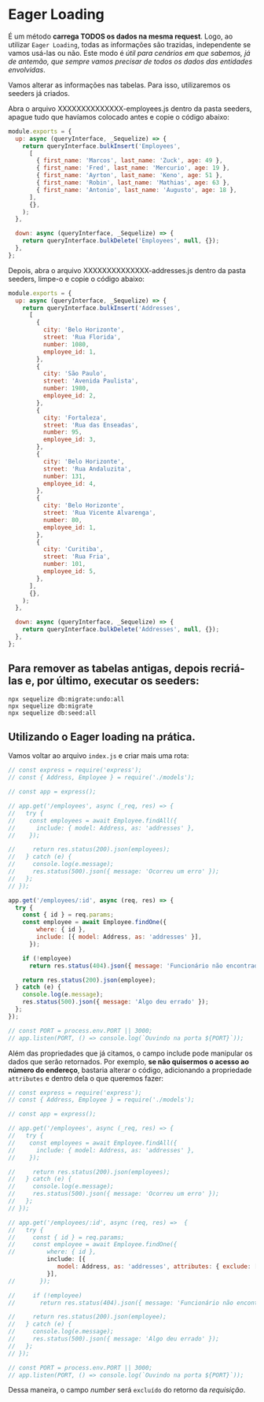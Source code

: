 # Eager Loading
É um método **carrega TODOS os dados na mesma request**. Logo, ao utilizar `Eager Loading`, todas as informações são trazidas, independente se vamos usá-las ou não. Este modo é *útil para cenários em que sabemos, já de antemão, que sempre vamos precisar de todos os dados das entidades envolvidas*.

Vamos alterar as informações nas tabelas. Para isso, utilizaremos os seeders já criados.

Abra o arquivo XXXXXXXXXXXXXX-employees.js dentro da pasta seeders, apague tudo que havíamos colocado antes e copie o código abaixo:
```js
module.exports = {
  up: async (queryInterface, _Sequelize) => {
    return queryInterface.bulkInsert('Employees',
      [
        { first_name: 'Marcos', last_name: 'Zuck', age: 49 },
        { first_name: 'Fred', last_name: 'Mercurio', age: 19 },
        { first_name: 'Ayrton', last_name: 'Keno', age: 51 },
        { first_name: 'Robin', last_name: 'Mathias', age: 63 },
        { first_name: 'Antonio', last_name: 'Augusto', age: 18 },
      ],
      {},
    );
  },

  down: async (queryInterface, _Sequelize) => {
    return queryInterface.bulkDelete('Employees', null, {});
  },
};
```

Depois, abra o arquivo XXXXXXXXXXXXXX-addresses.js dentro da pasta seeders, limpe-o e copie o código abaixo:
```js
module.exports = {
  up: async (queryInterface, _Sequelize) => {
    return queryInterface.bulkInsert('Addresses',
      [
        {
          city: 'Belo Horizonte',
          street: 'Rua Florida',
          number: 1080,
          employee_id: 1,
        },
        {
          city: 'São Paulo',
          street: 'Avenida Paulista',
          number: 1980,
          employee_id: 2,
        },
        {
          city: 'Fortaleza',
          street: 'Rua das Enseadas',
          number: 95,
          employee_id: 3,
        },
        {
          city: 'Belo Horizonte',
          street: 'Rua Andaluzita',
          number: 131,
          employee_id: 4,
        },
        {
          city: 'Belo Horizonte',
          street: 'Rua Vicente Alvarenga',
          number: 80,
          employee_id: 1,
        },
        {
          city: 'Curitiba',
          street: 'Rua Fria',
          number: 101,
          employee_id: 5,
        },
      ],
      {},
    );
  },

  down: async (queryInterface, _Sequelize) => {
    return queryInterface.bulkDelete('Addresses', null, {});
  },
};
```


## Para remover as tabelas antigas, depois recriá-las e, por último, executar os seeders:
```
npx sequelize db:migrate:undo:all
npx sequelize db:migrate
npx sequelize db:seed:all
```


## Utilizando o Eager loading na prática.
Vamos voltar ao arquivo `index.js` e criar mais uma rota:
```js
// const express = require('express');
// const { Address, Employee } = require('./models');

// const app = express();

// app.get('/employees', async (_req, res) => {
//   try {
//    const employees = await Employee.findAll({
//      include: { model: Address, as: 'addresses' },
//    });

//     return res.status(200).json(employees);
//   } catch (e) {
//     console.log(e.message);
//     res.status(500).json({ message: 'Ocorreu um erro' });
//   };
// });

app.get('/employees/:id', async (req, res) => {
  try {
    const { id } = req.params;
    const employee = await Employee.findOne({
        where: { id },
        include: [{ model: Address, as: 'addresses' }],
      });

    if (!employee)
      return res.status(404).json({ message: 'Funcionário não encontrado' });

    return res.status(200).json(employee);
  } catch (e) {
    console.log(e.message);
    res.status(500).json({ message: 'Algo deu errado' });
  };
});

// const PORT = process.env.PORT || 3000;
// app.listen(PORT, () => console.log(`Ouvindo na porta ${PORT}`));
```


Além das propriedades que já citamos, o campo include pode manipular os dados que serão retornados. Por exemplo, **se não quisermos o acesso ao número do endereço**, bastaria alterar o código, adicionando a propriedade `attributes` e dentro dela o que queremos fazer:
```js
// const express = require('express');
// const { Address, Employee } = require('./models');

// const app = express();

// app.get('/employees', async (_req, res) => {
//   try {
//    const employees = await Employee.findAll({
//      include: { model: Address, as: 'addresses' },
//    });

//     return res.status(200).json(employees);
//   } catch (e) {
//     console.log(e.message);
//     res.status(500).json({ message: 'Ocorreu um erro' });
//   };
// });

// app.get('/employees/:id', async (req, res) =>  {
//   try {
//     const { id } = req.params;
//     const employee = await Employee.findOne({
//         where: { id },
           include: [{
              model: Address, as: 'addresses', attributes: { exclude: ['number'] }, // exclui a coluna number da impressao
           }],
//       });

//     if (!employee)
//       return res.status(404).json({ message: 'Funcionário não encontrado' });

//     return res.status(200).json(employee);
//   } catch (e) {
//     console.log(e.message);
//     res.status(500).json({ message: 'Algo deu errado' });
//   };
// });

// const PORT = process.env.PORT || 3000;
// app.listen(PORT, () => console.log(`Ouvindo na porta ${PORT}`));
```

Dessa maneira, o campo *number* será `excluído` do retorno da *requisição*.